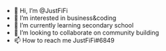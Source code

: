 - 👋 Hi, I’m @JustFiFi
- 👀 I’m interested in business&coding
- 🌱 I’m currently learning secondary school
- 💞️ I’m looking to collaborate on community building
- 📫 How to reach me JustFiFi#6849

<!---
JustFiFi/JustFiFi is a ✨ special ✨ repository because its `README.md` (this file) appears on your GitHub profile.
You can click the Preview link to take a look at your changes.
--->
